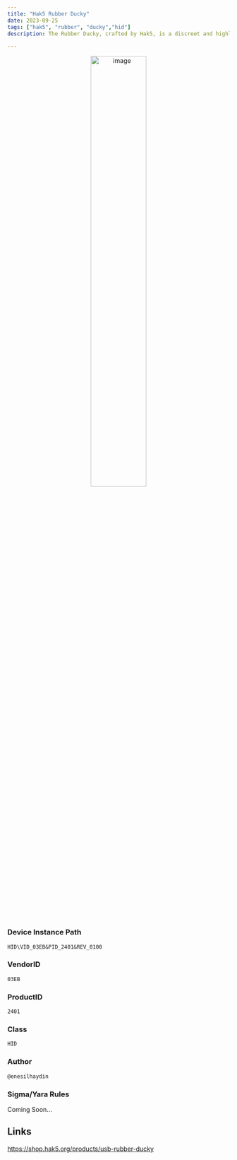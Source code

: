 ```yaml
---
title: "Hak5 Rubber Ducky"
date: 2023-09-25
tags: ["hak5", "rubber", "ducky","hid"]
description: The Rubber Ducky, crafted by Hak5, is a discreet and highly sophisticated keystroke injection tool. Designed for advanced penetration testers and security professionals, this pocket-sized device masquerades as a standard USB flash drive but operates with an entirely different purpose. Leveraging advanced scripting capabilities and preloaded payloads, the Rubber Ducky can execute complex and covert attacks on target systems with lightning speed. Its ability to inject keystrokes, mimic human typing patterns, and execute payloads in milliseconds makes it an invaluable asset for security assessments, uncovering vulnerabilities, and strengthening digital defenses. The Rubber Ducky is a must-have tool for professionals seeking to assess and fortify the security of computer systems with precision and efficiency.

---
```


<p align="center">
  <img src="/images/rubber-ducky.jpg" alt="image" width="50%" height="50%">
</p>

### Device Instance Path

```text
HID\VID_03EB&PID_2401&REV_0100
```

### VendorID

```text
03EB
```

### ProductID

```text
2401
```
### Class

```text
HID
```
### Author

```text
@enesilhaydin
```

### Sigma/Yara Rules

Coming Soon...

## Links

https://shop.hak5.org/products/usb-rubber-ducky
